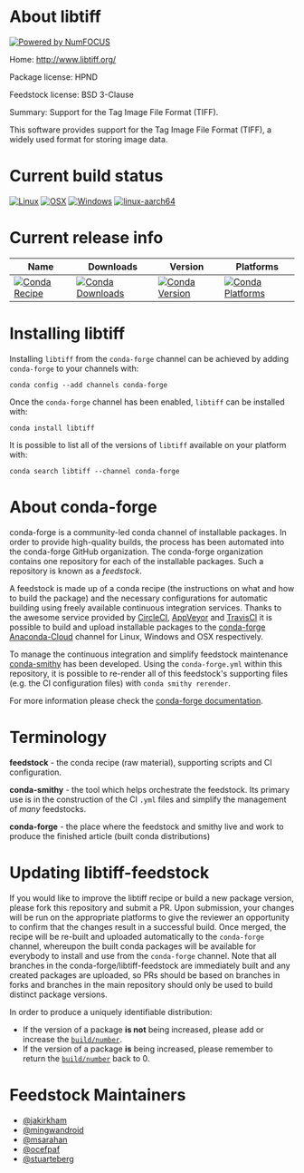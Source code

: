 About libtiff
=============

[![Powered by NumFOCUS](https://img.shields.io/badge/powered%20by-NumFOCUS-orange.svg?style=flat&colorA=E1523D&colorB=007D8A)](http://numfocus.org)

Home: http://www.libtiff.org/

Package license: HPND

Feedstock license: BSD 3-Clause

Summary: Support for the Tag Image File Format (TIFF).

This software provides support for the Tag Image File Format (TIFF), a
widely used format for storing image data.


Current build status
====================

[![Linux](https://img.shields.io/circleci/project/github/conda-forge/libtiff-feedstock/master.svg?label=Linux)](https://circleci.com/gh/conda-forge/libtiff-feedstock)
[![OSX](https://img.shields.io/travis/conda-forge/libtiff-feedstock/master.svg?label=macOS)](https://travis-ci.org/conda-forge/libtiff-feedstock)
[![Windows](https://img.shields.io/appveyor/ci/conda-forge/libtiff-feedstock/master.svg?label=Windows)](https://ci.appveyor.com/project/conda-forge/libtiff-feedstock/branch/master)
[![linux-aarch64](https://img.shields.io/shippable/5c342178c05bae0700d40eb4/aarch64.svg?label=linux-aarch64)](https://app.shippable.com/github/Archiconda/libtiff-feedstock)

Current release info
====================

| Name | Downloads | Version | Platforms |
| --- | --- | --- | --- |
| [![Conda Recipe](https://img.shields.io/badge/recipe-libtiff-green.svg)](https://anaconda.org/conda-forge/libtiff) | [![Conda Downloads](https://img.shields.io/conda/dn/conda-forge/libtiff.svg)](https://anaconda.org/conda-forge/libtiff) | [![Conda Version](https://img.shields.io/conda/vn/conda-forge/libtiff.svg)](https://anaconda.org/conda-forge/libtiff) | [![Conda Platforms](https://img.shields.io/conda/pn/conda-forge/libtiff.svg)](https://anaconda.org/conda-forge/libtiff) |

Installing libtiff
==================

Installing `libtiff` from the `conda-forge` channel can be achieved by adding `conda-forge` to your channels with:

```
conda config --add channels conda-forge
```

Once the `conda-forge` channel has been enabled, `libtiff` can be installed with:

```
conda install libtiff
```

It is possible to list all of the versions of `libtiff` available on your platform with:

```
conda search libtiff --channel conda-forge
```


About conda-forge
=================

conda-forge is a community-led conda channel of installable packages.
In order to provide high-quality builds, the process has been automated into the
conda-forge GitHub organization. The conda-forge organization contains one repository
for each of the installable packages. Such a repository is known as a *feedstock*.

A feedstock is made up of a conda recipe (the instructions on what and how to build
the package) and the necessary configurations for automatic building using freely
available continuous integration services. Thanks to the awesome service provided by
[CircleCI](https://circleci.com/), [AppVeyor](https://www.appveyor.com/)
and [TravisCI](https://travis-ci.org/) it is possible to build and upload installable
packages to the [conda-forge](https://anaconda.org/conda-forge)
[Anaconda-Cloud](https://anaconda.org/) channel for Linux, Windows and OSX respectively.

To manage the continuous integration and simplify feedstock maintenance
[conda-smithy](https://github.com/conda-forge/conda-smithy) has been developed.
Using the ``conda-forge.yml`` within this repository, it is possible to re-render all of
this feedstock's supporting files (e.g. the CI configuration files) with ``conda smithy rerender``.

For more information please check the [conda-forge documentation](https://conda-forge.org/docs/).

Terminology
===========

**feedstock** - the conda recipe (raw material), supporting scripts and CI configuration.

**conda-smithy** - the tool which helps orchestrate the feedstock.
                   Its primary use is in the construction of the CI ``.yml`` files
                   and simplify the management of *many* feedstocks.

**conda-forge** - the place where the feedstock and smithy live and work to
                  produce the finished article (built conda distributions)


Updating libtiff-feedstock
==========================

If you would like to improve the libtiff recipe or build a new
package version, please fork this repository and submit a PR. Upon submission,
your changes will be run on the appropriate platforms to give the reviewer an
opportunity to confirm that the changes result in a successful build. Once
merged, the recipe will be re-built and uploaded automatically to the
`conda-forge` channel, whereupon the built conda packages will be available for
everybody to install and use from the `conda-forge` channel.
Note that all branches in the conda-forge/libtiff-feedstock are
immediately built and any created packages are uploaded, so PRs should be based
on branches in forks and branches in the main repository should only be used to
build distinct package versions.

In order to produce a uniquely identifiable distribution:
 * If the version of a package **is not** being increased, please add or increase
   the [``build/number``](https://conda.io/docs/user-guide/tasks/build-packages/define-metadata.html#build-number-and-string).
 * If the version of a package **is** being increased, please remember to return
   the [``build/number``](https://conda.io/docs/user-guide/tasks/build-packages/define-metadata.html#build-number-and-string)
   back to 0.

Feedstock Maintainers
=====================

* [@jakirkham](https://github.com/jakirkham/)
* [@mingwandroid](https://github.com/mingwandroid/)
* [@msarahan](https://github.com/msarahan/)
* [@ocefpaf](https://github.com/ocefpaf/)
* [@stuarteberg](https://github.com/stuarteberg/)

